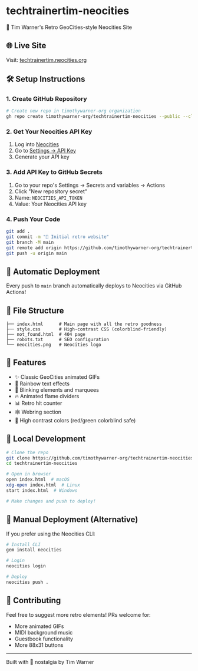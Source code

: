 # techtrainertim-neocities

🚀 Tim Warner's Retro GeoCities-style Neocities Site

## 🌐 Live Site
Visit: [techtrainertim.neocities.org](https://techtrainertim.neocities.org)

## 🛠️ Setup Instructions

### 1. Create GitHub Repository
```bash
# Create new repo in timothywarner-org organization
gh repo create timothywarner-org/techtrainertim-neocities --public --clone
```

### 2. Get Your Neocities API Key
1. Log into [Neocities](https://neocities.org)
2. Go to [Settings → API Key](https://neocities.org/settings)
3. Generate your API key

### 3. Add API Key to GitHub Secrets
1. Go to your repo's Settings → Secrets and variables → Actions
2. Click "New repository secret"
3. Name: `NEOCITIES_API_TOKEN`
4. Value: Your Neocities API key

### 4. Push Your Code
```bash
git add .
git commit -m "🎉 Initial retro website"
git branch -M main
git remote add origin https://github.com/timothywarner-org/techtrainertim-neocities.git
git push -u origin main
```

## 🤖 Automatic Deployment
Every push to `main` branch automatically deploys to Neocities via GitHub Actions!

## 📁 File Structure
```
├── index.html      # Main page with all the retro goodness
├── style.css       # High-contrast CSS (colorblind-friendly)
├── not_found.html  # 404 page
├── robots.txt      # SEO configuration
└── neocities.png   # Neocities logo
```

## 🎨 Features
- ✨ Classic GeoCities animated GIFs
- 🌈 Rainbow text effects
- 💫 Blinking elements and marquees
- 🔥 Animated flame dividers
- 📊 Retro hit counter
- 🕸️ Webring section
- 🎯 High contrast colors (red/green colorblind safe)

## 🚀 Local Development
```bash
# Clone the repo
git clone https://github.com/timothywarner-org/techtrainertim-neocities.git
cd techtrainertim-neocities

# Open in browser
open index.html  # macOS
xdg-open index.html  # Linux
start index.html  # Windows

# Make changes and push to deploy!
```

## 📝 Manual Deployment (Alternative)
If you prefer using the Neocities CLI:
```bash
# Install CLI
gem install neocities

# Login
neocities login

# Deploy
neocities push .
```

## 🤝 Contributing
Feel free to suggest more retro elements! PRs welcome for:
- More animated GIFs
- MIDI background music
- Guestbook functionality
- More 88x31 buttons

---
Built with 💾 nostalgia by Tim Warner